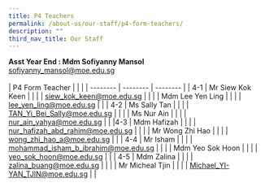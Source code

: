 ```yaml
---
title: P4 Teachers
permalink: /about-us/our-staff/p4-form-teachers/
description: ""
third_nav_title: Our Staff
---
```

**Asst Year End : Mdm Sofiyanny Mansol**
<BR>
sofiyanny_mansol@moe.edu.sg
<BR>
<BR>
| P4 Form Teacher |  |  |
| -------- | -------- | -------- |
| 4-1    | Mr Siew Kok Keen     |      |
|     | siew_kok_keen@moe.edu.sg     |     |
|      | Mdm Lee Yen Ling     |     |
|     | lee_yen_ling@moe.edu.sg     |     |
| 4-2     | Ms Sally Tan     |      |
|     | TAN_Yi_Bei_Sally@moe.edu.sg    |      |
|      | Ms Nur Ain    |     |
|     | nur_ain_yahya@moe.edu.sg    |     |
|4-3      | Mdm Hafizah   |     |
|      | nur_hafizah_abd_rahim@moe.edu.sg   |     |
|      | Mr Wong Zhi Hao   |     |
|      | wong_zhi_hao_a@moe.edu.sg    |     |
| 4-4     | Mr Isham    |     |
|      | mohammad_isham_b_ibrahim@moe.edu.sg    |     |
|     | Mdm Yeo Sok Hoon   |     |
|    | yeo_sok_hoon@moe.edu.sg   |     |
| 4-5     |  Mdm Zalina |     |
|      | zalina_buang@moe.edu.sg    |     |
|      | Mr Micheal Tjin     |     |
|      | Michael_YI-YAN_TJIN@moe.edu.sg    |     |